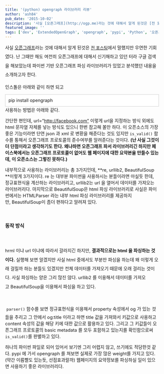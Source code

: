 ```yaml
---
title: '(python) opengraph 라이브러리 리뷰'
author: 'ash84'
pub_date: '2015-10-02'
description: '사실 [오픈그래프](http://ogp.me)라는 것에 대해서 알게 된것은 [전 포스팅](http://ash84.tistory.com/1000)에서 말했지만 우연한 기회였다. 난 그때만 해도 여전히 오픈그래프에 대해서 신기해하고 있던 터라 구글 검색을 해보았는데 파이썬 기반 오픈'
featured_image: ''
tags: ['dev', 'ExtendedOpenGraph', 'opengraph', 'pypi', 'Python', '오픈그래프', '파이썬']
---
```



<span style="text-align: justify; font-size: 11pt; line-height: 2;">사실 [오픈그래프](http://ogp.me)라는 것에 대해서 알게 된것은 </span>[전 포스팅](http://ash84.tistory.com/1000)<span style="text-align: justify; font-size: 11pt; line-height: 2;">에서 말했지만 우연한 기회였다. 난 그때만 해도 여전히 오픈그래프에 대해서 신기해하고 있던 터라 구글 검색을 해보았는데 파이썬 기반 오픈그래프 파싱 라이브러리가 있었고 분석했던 내용을 소개하고자 한다. </span>

<span style="font-size: 11pt;">인스톨은 아래와 같이 하면 되고 </span>

<div class="txc-textbox" style="border: 1px solid #cbcbcb; background-color: #ffffff; padding: 10px;"><span style="font-size: 11pt;">pip install opengraph </span>

</div><span style="font-size: 11pt;">사용하는 방법은 아래와 같다. </span>

<script src="https://gist.github.com/AhnSeongHyun/6010278.js"></script>

<span style="font-size: 11pt;">간단한 편인데, url=”http://facebook.com” 이렇게 url을 지정하는 방식 외에도 html 문자열 자체를 넣는 방식도 있으니 한번 참고해 볼만 하다. 이 오픈소스의 가장 좋은 기능이라면 단연 json 과 xml 로 변환을 해준다는 것도 있지만 `is_valid()` 함수를 통해서 오픈그래프 프로토콜의 준수여부를 알려준다는 것이다. **(난 사실 그것이 더 단점이라고 생각하기도 한다. 왜냐하면 오픈그래프 파서 라이브러리긴 하지만 페이스북에서는 오픈그래프 프로토콜이 없어도 웹 페이지에 대한 요약본을 만들수 있는데, 이 오픈소스는 그렇진 못하다.)**</span>

<span style="font-size: 11pt;">내부적으로 사용하는 라이브러리는 총 3가지인데, **re, urllib2, BeautifulSoup **이렇게 3가지이다. re 는 대부분 파이썬을 사용하시는 분들이라면 아실듯 한데, 정규표현식을 계산하는 라이브러리고, urllib2는 url 을 열어서 데이터를 가져오는 라이브러리다. 마지막으로 BeautifulSoup은 html 파싱 라이브러리로 사실은 파이썬에서는 HTMLParser 라는 내부 html 파싱 라이브러리를 제공하지만, </span><span style="font-size: 11pt; line-height: 1.5;">BeautifulSoup이 좀더 편하다고 알려져 있다. </span>

<span style="font-size: 11pt; line-height: 1.5;"> </span>

<span style="font-size: 11pt; line-height: 2;">**<span style="font-size: 12pt;">동작 방식</span>**</span>

<span style="font-size: 9pt; line-height: 2;"> </span>

<span style="font-size: 11pt; line-height: 2;">hrml 이냐 url 이냐에 따라서 갈라지긴 하지만, **결과적으로는 html 을 파싱하는 것이다.** 실행해 보면 알겠지만 사실 html 중에서도 부분만 파싱을 하는데 왜 이렇게 오래 걸릴까 하는 분들도 있겠지만 전체 데이터를 가져오기 때문에 오래 걸리는 것이다. 사실 파싱하는 양은 그리 많진 않다. urllib2 를 이용해서 데이터를 가져오고 </span><span style="font-size: 11pt;">BeautifulSoup을 이용해서 파싱을 하고 있다. </span>

<span style="font-size: 9pt;"> </span>

<span style="font-size: 15px; line-height: 29px;"> </span><span style="font-size: 15px; line-height: 29px;">`parser()`</span><span style="font-size: 11pt;"> 함수를 보면 정규표현식을 이용해서 property 속성에서 og 가 있는 것들을 추리고 그 안에서 og:title 이라고 하면 title 값을 가져와서 키값으로 사용하고 content 속성의 값을 해당 키에 대한 값으로 활용하고 있다. 그리고 그 키값들이 오픈그래프 프로토콜의 basic metadata 를 모두 포함하고 있는지를 확인함으로써 `is_valid()`를 판별하고 있다. </span>

<span style="font-size: 11pt;">하나의 파이썬 파일로 되어 있어서 보기엔 그리 어렵지 않고, 쓰기에도 적당한것 같다. pypi 에 가서 opengraph 를 쳐보면 실제로 가장 많은 weight를 가지고 있다.(약간 이름빨도 있는듯, 선점효과랄까) 웹페이지의 요약정보를 파싱하실 일이 있으면 사용하기 좋은 라이브러리다. </span>



